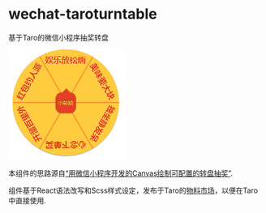 # wechat-taroturntable
基于Taro的微信小程序抽奖转盘

![demo 001](./demo.png)

本组件的思路源自[“用微信小程序开发的Canvas绘制可配置的转盘抽奖”](https://github.com/givebest/wechat-turntalbe-canvas).

组件基于React语法改写和Scss样式设定，发布于Taro的[物料市场](https://taro-ext.jd.com/)，以便在Taro中直接使用.
